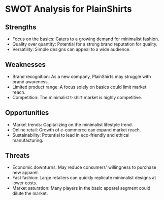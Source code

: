 # SWOT Analysis for PlainShirts

## Strengths
- Focus on the basics: Caters to a growing demand for minimalist fashion.
- Quality over quantity: Potential for a strong brand reputation for quality.
- Versatility: Simple designs can appeal to a wide audience.

## Weaknesses
- Brand recognition: As a new company, PlainShirts may struggle with brand awareness.
- Limited product range: A focus solely on basics could limit market reach.
- Competition: The minimalist t-shirt market is highly competitive.

## Opportunities
- Market trends: Capitalizing on the minimalist lifestyle trend.
- Online retail: Growth of e-commerce can expand market reach.
- Sustainability: Potential to lead in eco-friendly and ethical manufacturing.

## Threats
- Economic downturns: May reduce consumers' willingness to purchase new apparel.
- Fast fashion: Large retailers can quickly replicate minimalist designs at lower costs.
- Market saturation: Many players in the basic apparel segment could dilute the market.